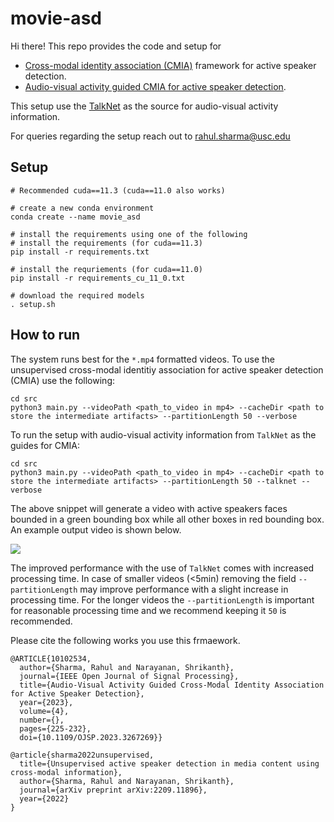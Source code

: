 # movie-asd
Hi there! This repo provides the code and setup for 
* [Cross-modal identity association (CMIA)](https://arxiv.org/abs/2209.11896) framework for active speaker detection. 
* [Audio-visual activity guided CMIA for active speaker detection](https://ieeexplore.ieee.org/abstract/document/10102534).

This setup use the [TalkNet](https://github.com/TaoRuijie/TalkNet-ASD) as the source for audio-visual activity information. 

For queries regarding the setup reach out to [rahul.sharma@usc.edu](mailto:rahul.sharma@usc.edu)
## Setup
```
# Recommended cuda==11.3 (cuda==11.0 also works)

# create a new conda environment
conda create --name movie_asd

# install the requirements using one of the following
# install the requirements (for cuda==11.3)
pip install -r requirements.txt

# install the requriements (for cuda==11.0)
pip install -r requirements_cu_11_0.txt

# download the required models
. setup.sh
```
## How to run
The system runs best for the `*.mp4` formatted videos. 
To use the unsupervised cross-modal identitiy association for active speaker detection (CMIA) use the following:
```
cd src
python3 main.py --videoPath <path_to_video in mp4> --cacheDir <path to store the intermediate artifacts> --partitionLength 50 --verbose
```
To run the setup with audio-visual activity information from `TalkNet` as the guides for CMIA:
```
cd src
python3 main.py --videoPath <path_to_video in mp4> --cacheDir <path to store the intermediate artifacts> --partitionLength 50 --talknet --verbose
```
The above snippet will generate a video with active speakers faces bounded in a green bounding box while all other boxes in red bounding box. An example output video is shown below.

![](https://github.com/rash1993/movie-asd/gif_v0.gif)

The improved performance with the use of `TalkNet` comes with increased processing time. In case of smaller videos (<5min) removing the field `--partitionLength` may improve performance with a slight increase in processing time. For the longer videos the `--partitionLength` is important for reasonable processing time and we recommend keeping it `50` is recommended.

Please cite the following works you use this frmaework.
```
@ARTICLE{10102534,
  author={Sharma, Rahul and Narayanan, Shrikanth},
  journal={IEEE Open Journal of Signal Processing}, 
  title={Audio-Visual Activity Guided Cross-Modal Identity Association for Active Speaker Detection}, 
  year={2023},
  volume={4},
  number={},
  pages={225-232},
  doi={10.1109/OJSP.2023.3267269}}
```
```
@article{sharma2022unsupervised,
  title={Unsupervised active speaker detection in media content using cross-modal information},
  author={Sharma, Rahul and Narayanan, Shrikanth},
  journal={arXiv preprint arXiv:2209.11896},
  year={2022}
}
```

